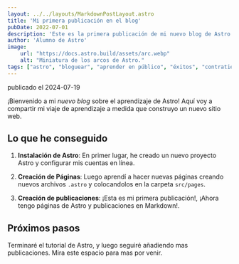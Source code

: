 ```yaml
---
layout: ../../layouts/MarkdownPostLayout.astro
title: 'Mi primera publicación en el blog'
pubDate: 2022-07-01
description: 'Este es la primera publicación de mi nuevo blog de Astro.'
author: 'Alumno de Astro'
image:
    url: "https://docs.astro.build/assets/arc.webp"
    alt: "Miniatura de los arcos de Astro."
tags: ["astro", "bloguear", "aprender en público", "éxitos", "contratiempos", "comunidad"]
---
```




publicado el 2024-07-19

¡Bienvenido a mi _nuevo blog_ sobre el aprendizaje de Astro! Aquí voy a compartir mi viaje de aprendizaje a medida que construyo un nuevo sitio web.

 ## Lo que he conseguido

 1. **Instalación de Astro**: En primer lugar, he creado un nuevo proyecto Astro y configurar mis cuentas en línea.

 2. **Creación de Páginas**: Luego aprendí a hacer nuevas páginas creando nuevos archivos `.astro` y colocandolos en la carpeta `src/pages`.

 3. **Creación de publicaciones**: ¡Esta es mi primera publicación!, ¡Ahora tengo páginas de Astro y publicaciones en Markdown!.

 ## Próximos pasos

 Terminaré el tutorial de Astro, y luego seguiré añadiendo mas publicaciones. Mira este espacio para mas por venir.